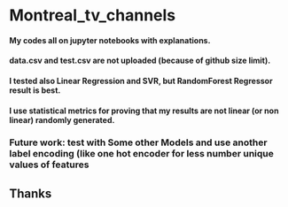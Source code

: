 # Montreal_tv_channels

#### My codes all on jupyter notebooks with explanations. 
#### data.csv and test.csv  are not uploaded (because of github size limit).
#### I tested also Linear Regression and SVR, but RandomForest Regressor result is best.
#### I use statistical metrics for proving that my results are not linear (or non linear) randomly generated.
### Future work: test with Some other Models and use another label encoding (like one hot encoder for less number unique values  of features
## Thanks
